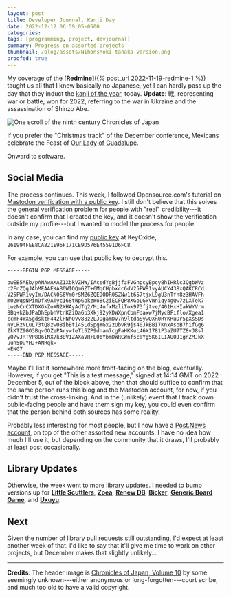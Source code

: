 ```yaml
---
layout: post
title: Developer Journal, Kanji Day
date: 2022-12-12 06:59:05-0500
categories:
tags: [programming, project, devjournal]
summary: Progress on assorted projects
thumbnail: /blog/assets/Nihonshoki-tanaka-version.png
proofed: true
---
```


My coverage of the [**Redmine**]({% post_url 2022-11-19-redmine-1 %}) taught us all that I know basically no Japanese, yet I can hardly pass up the day that they induct the [kanji of the year](https://en.wikipedia.org/wiki/Kanji_of_the_year), today.  **Update**:  戦, representing war or battle, won for 2022, referring to the war in Ukraine and the assassination of Shinzo Abe.

![One scroll of the ninth century Chronicles of Japan](/blog/assets/Nihonshoki-tanaka-version.png "Partly as an experiment to see if anybody reads these, and partly because I'll never do the work, I'll scrounge up and mail an interesting prize to the first person who leaves a valid translation of the scroll in the comments...")

If you prefer the "Christmas track" of the December conference, Mexicans celebrate the Feast of [Our Lady of Guadalupe](https://en.wikipedia.org/wiki/Our_Lady_of_Guadalupe).

Onward to software.

## Social Media

The process continues.  This week, I followed Opensource.com's tutorial on [Mastodon verification with a public key](https://opensource.com/article/22/12/verified-mastodon-pgp-keyoxide).  I still don't believe that this solves the general verification problem for people with "real" credibility---it doesn't confirm that I created the key, and it doesn't show the verification outside my profile---but I wanted to model the process for people.

In any case, you can find my [public key](https://keyoxide.org/hkp/261994FEE8CA821E96F171CE9D576E45591D6FC8) at KeyOxide, `261994FEE8CA821E96F171CE9D576E45591D6FC8`.

For example, you can use that public key to decrypt this.

```
-----BEGIN PGP MESSAGE-----

owEB5AEb/pANAwAKAZ1XbkVZHW/IAcsdYgBjjfzFVGhpcyBpcyBhIHRlc3QgbWVz
c2FnZQqJAbMEAAEKAB0WIQQmGZT+6MqCHpbxcc6dV25FWR1vyAUCY438xQAKCRCd
V25FWR1vyIm/DACN0S6Vm0rSMZ6ZQEDODR0SZNw1t657tjxL9gU3nTfn8z3HAVFh
m02WqsNPimDfx9ATyc168tWpGpkzWo8C2iECFQP8XGoLGxVWniqy4gQw7zLXTek7
LwzNCrCXTDXGkZoXN2XHAyAdTq2/Mi4ufxMzliTok973fjtve/401HxHIakWYVrm
8Bq+kZbJPaDhEpbhVtnKZiDa6b3Xkj92yXDWXpnCbmFdaxw7jMycBFiflo/Xgea1
ccmF4WX5gdsktF442lPNhOVv88z2LJOgamDv7n9ltdaSywQXR0RYKRuDr5pXsSDs
NyLRzNLuL73tQ8zw08ibBti45LdSpgYGx2zUbvR9js40JkBBI7KnxAsoB7hifGg6
ZkKTZ9GO3BqvOOZePArywfeTl5ZP9dnam7cgFaHKKuL46X1781P3aZU7TZ8vJ8sl
yQ7vJRTVP8O6iNX7k3BV1ZAXaVR+L0bYbmDWRCWnfscaYg5K6ILIAUOJ1gnZMJkX
uun5DuYHJ+ANRqk=
=ENG7
-----END PGP MESSAGE-----
```

Maybe I'll list it somewhere more front-facing on the blog, eventually.  However, if you get "This is a test message," signed at 14:14 GMT on 2022 December 5, out of the block above, then that should suffice to confirm that the same person runs this blog and the Mastodon account, for now, if you didn't trust the cross-linking.  And in the (unlikely) event that I track down public-facing people and have them sign my key, you could even confirm that the person behind both sources has some reality.

Probably less interesting for most people, but I now have a [Post.News account](https://post.news/jcolag), on top of the other assorted new accounts.  I have no idea how much I'll use it, but depending on the community that it draws, I'll probably at least post occasionally.

## Library Updates

Otherwise, the week went to more library updates.  I needed to bump versions up for [**Little Scuttlers**](https://github.com/jcolag/LittleScuttlers), [**Zoea**](https://github.com/jcolag/zoea), [**Renew DB**](https://github.com/jcolag/RenewDB), [**Bicker**](https://github.com/jcolag/Bicker), [**Generic Board Game**](https://github.com/jcolag/generic-board-game), and [**Uxuyu**](https://github.com/jcolag/Uxuyu/).

## Next

Given the number of library pull requests still outstanding, I'd expect at least another week of that.  I'd like to say that it'll give me time to work on other projects, but December makes that slightly unlikely...

* * *

**Credits**:  The header image is [Chronicles of Japan, Volume 10](https://web.archive.org/web/20070419170047/http://www.emuseum.jp/cgi/pkihon.cgi?SyoID=4&ID=w012&SubID=s000) by some seemingly unknown---either anonymous or long-forgotten---court scribe, and much too old to have a valid copyright.
